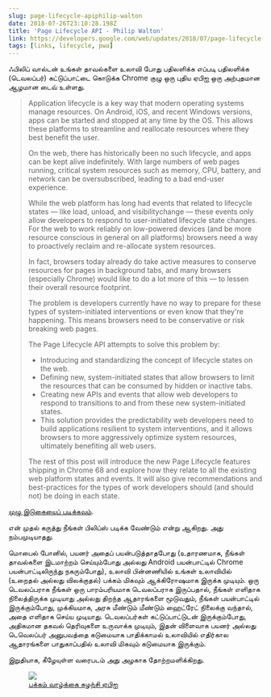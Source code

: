 ```yaml
---
slug: page-lifecycle-apiphilip-walton
date: 2018-07-26T23:10:28.198Z
title: 'Page Lifecycle API - Philip Walton'
link: https://developers.google.com/web/updates/2018/07/page-lifecycle-api
tags: [links, lifecycle, pwa]
---
```

ஃபிலிப் வால்டன் உங்கள் தாவல்களை உலாவி போது பதிலளிக்க எப்படி பதிலளிக்க (டெவலப்பர்) கட்டுப்பாட்டை கொடுக்க Chrome குழு ஒரு புதிய ஏபிஐ ஒரு அற்புதமான ஆழமான டைவ் உள்ளது.

> Application lifecycle is a key way that modern operating systems manage resources. On Android, iOS, and recent Windows versions, apps can be started and stopped at any time by the OS. This allows these platforms to streamline and reallocate resources where they best benefit the user.
> 
> On the web, there has historically been no such lifecycle, and apps can be kept alive indefinitely. With large numbers of web pages running, critical system resources such as memory, CPU, battery, and network can be oversubscribed, leading to a bad end-user experience.
> 
> While the web platform has long had events that related to lifecycle states &#x2014; like load, unload, and visibilitychange &#x2014; these events only allow developers to respond to user-initiated lifecycle state changes. For the web to work reliably on low-powered devices (and be more resource conscious in general on all platforms) browsers need a way to proactively reclaim and re-allocate system resources.
> 
> In fact, browsers today already do take active measures to conserve resources for pages in background tabs, and many browsers (especially Chrome) would like to do a lot more of this &#x2014; to lessen their overall resource footprint.
> 
> The problem is developers currently have no way to prepare for these types of system-initiated interventions or even know that they're happening. This means browsers need to be conservative or risk breaking web pages.
> 
> The Page Lifecycle API attempts to solve this problem by:
> 
> * Introducing and standardizing the concept of lifecycle states on the web.
> * Defining new, system-initiated states that allow browsers to limit the resources that can be consumed by hidden or inactive tabs.
> * Creating new APIs and events that allow web developers to respond to transitions to and from these new system-initiated states.
> * This solution provides the predictability web developers need to build applications resilient to system interventions, and it allows browsers to more aggressively optimize system resources, ultimately benefiting all web users.
> 
> The rest of this post will introduce the new Page Lifecycle features shipping in Chrome 68 and explore how they relate to all the existing web platform states and events. It will also give recommendations and best-practices for the types of work developers should (and should not) be doing in each state.


[முழு இடுகையைப் படிக்கவும்](https://developers.google.com/web/updates/2018/07/page-lifecycle-api).

என் முதல் கருத்து நீங்கள் பிலிப்ஸ் படிக்க வேண்டும் என்று ஆகிறது. அது நம்பமுடியாதது.

மொபைல் போனில், பயனர் அதைப் பயன்படுத்தாதபோது (உதாரணமாக, நீங்கள் தாவல்களை இடமாற்றம் செய்யும்போது அல்லது Android பயன்பாட்டில் Chrome பயன்பாட்டிலிருந்து நகரும்போது), உலாவி பின்னணியில் உங்கள் உலாவியில் (உறைதல் அல்லது விலக்குதல்) பக்கம் மிகவும் ஆக்கிரோஷமாக இருக்க முடியும். ஒரு டெவலப்பராக நீங்கள் ஒரு பாரம்பரியமாக டெவலப்பராக இருப்பதால், நீங்கள் எளிதாக நிலைத்திருக்க முடியாது அல்லது திறந்த ஆதாரங்களை மூடுவதும், நீங்கள் பயன்பாட்டில் இருக்கும்போது, ​​முக்கியமாக, அரசு மீண்டும் மீண்டும் ஹைட்ரேட் நிலைக்கு வந்தால், அதை எளிதாக செய்ய முடியாது. டெவலப்பர்கள் கட்டுப்பாட்டுடன் இருக்கும்போது, ​​அதிகமான தகவல் தெரிவுகளை உருவாக்க முடியும், இதன் விளைவாக பயனர் அல்லது டெவெலப்பர் அனுபவத்தை கடுமையாக பாதிக்காமல் உலாவியில் எதிர்கால ஆதாரங்களை பாதுகாப்பதில் உலாவி மிகவும் கடுமையாக இருக்கும்.

இறுதியாக, கீழேயுள்ள வரைபடம் அது அழகாக தோற்றமளிக்கிறது.

<figure><img src="https://developers.google.com/web/updates/images/2018/07/page-lifecycle-api-state-event-flow.png" /><figcaption> <a href="https://developers.google.com/web/updates/images/2018/07/page-lifecycle-api-state-event-flow.png">பக்கம் வாழ்க்கை சுழற்சி ஏபிஐ</a> </figcaption></figure>


